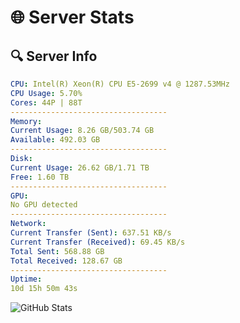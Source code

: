 # 🌐 Server Stats
## 🔍 Server Info
```yaml
CPU: Intel(R) Xeon(R) CPU E5-2699 v4 @ 1287.53MHz
CPU Usage: 5.70%
Cores: 44P | 88T
-----------------------------------
Memory:
Current Usage: 8.26 GB/503.74 GB
Available: 492.03 GB
-----------------------------------
Disk:
Current Usage: 26.62 GB/1.71 TB
Free: 1.60 TB
-----------------------------------
GPU:
No GPU detected
-----------------------------------
Network:
Current Transfer (Sent): 637.51 KB/s
Current Transfer (Received): 69.45 KB/s
Total Sent: 568.88 GB
Total Received: 128.67 GB
-----------------------------------
Uptime:
10d 15h 50m 43s
```
![GitHub Stats](https://img.shields.io/badge/Updated-2025-04-30_08:59:31-blue)